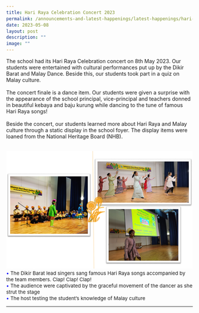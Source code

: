 ```yaml
---
title: Hari Raya Celebration Concert 2023
permalink: /announcements-and-latest-happenings/latest-happenings/hari-raya/
date: 2023-05-08
layout: post
description: ""
image: ""
---
```

The school had its Hari Raya Celebration concert on 8th May 2023. Our students were entertained with cultural performances put up by the Dikir Barat and Malay Dance. Beside this, our students took part in a quiz on Malay culture.
<br><br>
The concert finale is a dance item. Our students were given a surprise with the appearance of the school principal, vice-principal and teachers donned in beautiful kebaya and baju kurung while dancing to the tune of famous Hari Raya songs!
<br><br>
Beside the concert, our students learned more about Hari Raya and Malay culture through a static display in the school foyer.  The display items were loaned from the National Heritage Board (NHB).
<br><br>

<img src="/images/Happenings/HR/hariraya1.png">
<br>
<span style="font-size:10pt;">
<span style="color:blue;">•</span> The Dikir Barat lead singers sang famous Hari Raya songs accompanied by the team members. Clap! Clap! Clap! <br><span style="color:blue;">•</span> The audience were captivated by the graceful movement of the dancer as she strut the stage <br><span style="color:blue;">•</span> The host testing the student’s knowledge of Malay culture</span>
<hr><br>
